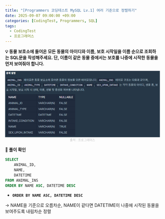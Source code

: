 ```yaml
---
title: "[Programmers 코딩테스트 MySQL Lv.1] 여러 기준으로 정렬하기"
date: 2025-09-07 09:00:00 +09:00
categories: [CodingTest, Programmers, SQL]
tags:
  - CodingTest
  - 프로그래머스
---
```


**💡 동물 보호소에 들어온 모든 동물의 아이디와 이름, 보호 시작일을 이름 순으로 조회하는 SQL문을 작성해주세요. 단, 이름이 같은 동물 중에서는 보호를 나중에 시작한 동물을 먼저 보여줘야 합니다.**

<img src="/assets/img/CodingTest/SQL/7.png" align="center" alt="sql7">
<figcaption align="center" style="color:silver; font-size:10px; margin-top:1px;">출처 : 프로그래머스</figcaption>

**📍 풀이 확인**

```sql
SELECT
    ANIMAL_ID,
    NAME,
    DATETIME
FROM ANIMAL_INS
ORDER BY NAME ASC, DATETIME DESC
```

- **`ORDER BY NAME ASC, DATETIME DESC`**

→ NAME을 기준으로 오름차순, NAME이 같다면 DATETIME이 나중에 시작된 동물을 보여주도록 내림차순 정렬